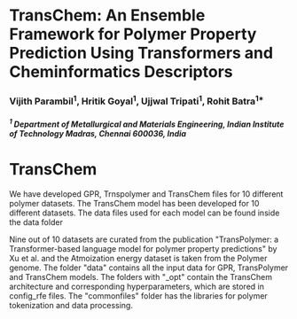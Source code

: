 # TransChem: An Ensemble Framework for Polymer Property Prediction Using Transformers and Cheminformatics Descriptors



### Vijith Parambil<sup>1</sup>, Hritik Goyal<sup>1</sup>, Ujjwal Tripati<sup>1</sup>, Rohit Batra<sup>1*</sup>
##### <sup>1</sup> Department of Metallurgical and Materials Engineering, Indian Institute of Technology Madras, Chennai 600036, India


# TransChem

We have developed GPR, Trnspolymer and TransChem files for 10 different polymer datasets. 
The TransChem model has been developed for 10 different datasets. The data files used for each model can be found inside the data folder

Nine out of 10 datasets are curated from the publication "TransPolymer: a Transformer-based language model for polymer property predictions"  by Xu et al. and the Atmoization energy dataset is taken from the Polymer genome. The folder "data" contains all the input data for GPR, TransPolymer and TransChem models. The folders with "_opt" contain the TransChem architecture and corresponding  hyperparameters, which are stored in config_rfe files. The "commonfiles" folder has the libraries for polymer tokenization and data processing.
